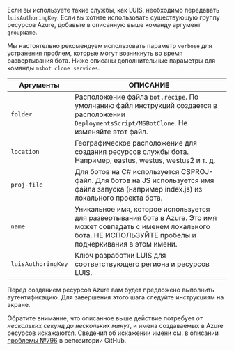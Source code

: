 Если вы используете такие службы, как LUIS, необходимо передавать `luisAuthoringKey`. Если вы хотите использовать существующую группу ресурсов Azure, добавьте в описанную выше команду аргумент `groupName`.

Мы настоятельно рекомендуем использовать параметр `verbose` для устранения проблем, которые могут возникнуть во время развертывания бота. Ниже описаны дополнительные параметры для команды `msbot clone services`.

| Аргументы    | ОПИСАНИЕ |
|--------------|-------------|
| `folder`     | Расположение файла `bot.recipe`. По умолчанию файл инструкций создается в расположении `DeploymentsScript/MSBotClone`. Не изменяйте этот файл.|
| `location`   | Географическое расположение для создания ресурсов службы бота. Например, eastus, westus, westus2 и т. д.|
| `proj-file`  | Для ботов на C# используется CSPROJ-файл. Для ботов на JS используется имя файла запуска (например index.js) из локального проекта бота.|
| `name`       | Уникальное имя, которое используется для развертывания бота в Azure. Это имя может совпадать с именем локального бота. НЕ ИСПОЛЬЗУЙТЕ пробелы и подчеркивания в этом имени.|
| `luisAuthoringKey` | Ключ разработки LUIS для соответствующего региона и ресурсов LUIS. |

Перед созданием ресурсов Azure вам будет предложено выполнить аутентификацию. Для завершения этого шага следуйте инструкциям на экране.

Обратите внимание, что описанное выше действие потребует _от нескольких секунд до нескольких минут_, и имена создаваемых в Azure ресурсов искажаются. Сведения об искажении имени см. в описании [проблемы №796](https://github.com/Microsoft/botbuilder-tools/issues/796) в репозитории GitHub.
